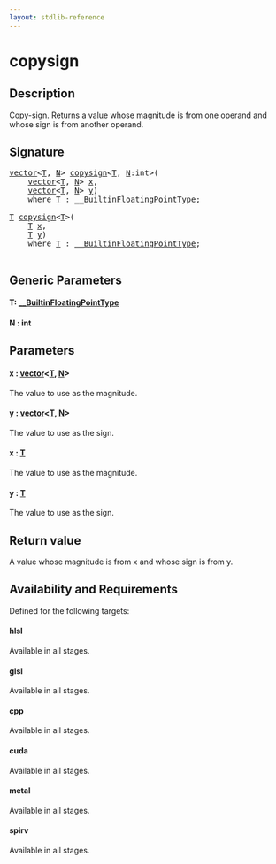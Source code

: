 ```yaml
---
layout: stdlib-reference
---
```


# copysign

## Description

Copy-sign. Returns a value whose magnitude is from one operand and whose sign is from another operand.



## Signature 

<pre>
<a href="index.html" class="code_type">vector</a>&lt;<a href="copysign.html#typeparam-T" class="code_type">T</a>, <a href="copysign.html#decl-N" class="code_var">N</a>&gt; <a href="copysign.html">copysign</a>&lt;<a href="copysign.html#typeparam-T" class="code_type">T</a>, <a href="copysign.html#decl-N" class="code_var">N</a>:<span class="code_keyword">int</span>&gt;(
    <a href="index.html" class="code_type">vector</a>&lt;<a href="copysign.html#typeparam-T" class="code_type">T</a>, <a href="copysign.html#decl-N" class="code_var">N</a>&gt; <a href="copysign.html#decl-x" class="code_param">x</a>,
    <a href="index.html" class="code_type">vector</a>&lt;<a href="copysign.html#typeparam-T" class="code_type">T</a>, <a href="copysign.html#decl-N" class="code_var">N</a>&gt; <a href="copysign.html#decl-y" class="code_param">y</a>)
    <span class='code_keyword'>where</span> <a href="copysign.html#typeparam-T" class="code_type">T</a> : <a href="index.html" class="code_type">__BuiltinFloatingPointType</a>;

<a href="copysign.html#typeparam-T" class="code_type">T</a> <a href="copysign.html">copysign</a>&lt;<a href="copysign.html#typeparam-T" class="code_type">T</a>&gt;(
    <a href="copysign.html#typeparam-T" class="code_type">T</a> <a href="copysign.html#decl-x" class="code_param">x</a>,
    <a href="copysign.html#typeparam-T" class="code_type">T</a> <a href="copysign.html#decl-y" class="code_param">y</a>)
    <span class='code_keyword'>where</span> <a href="copysign.html#typeparam-T" class="code_type">T</a> : <a href="index.html" class="code_type">__BuiltinFloatingPointType</a>;

</pre>

## Generic Parameters

####  <a id="typeparam-T"></a>T: [\_\_BuiltinFloatingPointType](../interfaces/0_builtinfloatingpointtype-029hm/index)
####  <a id="decl-N"></a>N  : int

## Parameters

####  <a id="decl-x"></a>x  : [vector](../types/vector/index)\<[T](../types/vector/index#typeparam-T), [N](../types/vector/index#decl-N)\>
The value to use as the magnitude.

####  <a id="decl-y"></a>y  : [vector](../types/vector/index)\<[T](../types/vector/index#typeparam-T), [N](../types/vector/index#decl-N)\>
The value to use as the sign.

####  <a id="decl-x"></a>x  : [T](copysign#typeparam-T)
The value to use as the magnitude.

####  <a id="decl-y"></a>y  : [T](copysign#typeparam-T)
The value to use as the sign.


## Return value
A value whose magnitude is from x and whose sign is from y.


## Availability and Requirements

Defined for the following targets:

#### hlsl
Available in all stages.

#### glsl
Available in all stages.

#### cpp
Available in all stages.

#### cuda
Available in all stages.

#### metal
Available in all stages.

#### spirv
Available in all stages.



